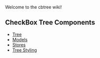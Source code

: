 Welcome to the cbtree wiki!

## CheckBox Tree Components
* [Tree](Tree)
* [Models](Model)
* [Stores](Store)
* [Tree Styling](Styling)